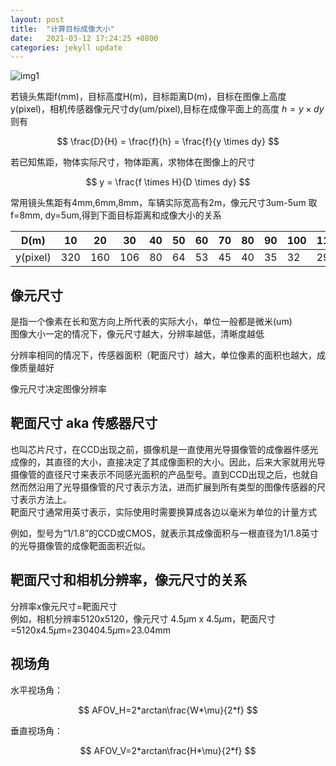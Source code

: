 ```yaml
---
layout: post
title:  "计算目标成像大小"
date:   2021-03-12 17:24:25 +0800
categories: jekyll update
---
```

<head>
    <script src="https://cdn.mathjax.org/mathjax/latest/MathJax.js?config=TeX-AMS-MML_HTMLorMML" type="text/javascript"></script>
    <script type="text/x-mathjax-config">
        MathJax.Hub.Config({
            tex2jax: {
            skipTags: ['script', 'noscript', 'style', 'textarea', 'pre'],
            inlineMath: [['$','$']]
            }
        });
    </script>
</head>

![img1]({{site.usr}}/img/0312.png)

若镜头焦距f(mm)，目标高度H(m)，目标距离D(m)，目标在图像上高度y(pixel)，相机传感器像元尺寸dy(um/pixel),目标在成像平面上的高度 $h = y \times dy$ 则有    

$$
\frac{D}{H} = \frac{f}{h} = \frac{f}{y \times dy}
$$

若已知焦距，物体实际尺寸，物体距离，求物体在图像上的尺寸  

$$
y = \frac{f \times H}{D \times dy}
$$

常用镜头焦距有4mm,6mm,8mm，车辆实际宽高有2m，像元尺寸3um-5um
取f=8mm, dy=5um,得到下面目标距离和成像大小的关系


|D(m)|10|20|30|40|50|60|70|80|90|100|110|120|130|140|150|
|-|-|-|-|-|-|-|-|-|-|-|-|-|-|-|-|
|y(pixel)|320|160|106|80|64|53|45|40|35|32|29|26|24|22|21|


## 像元尺寸

是指一个像素在长和宽方向上所代表的实际大小，单位一般都是微米(um)   
图像大小一定的情况下，像元尺寸越大，分辨率越低，清晰度越低

分辨率相同的情况下，传感器面积（靶面尺寸）越大，单位像素的面积也越大，成像质量越好   

像元尺寸决定图像分辨率

## 靶面尺寸 aka 传感器尺寸
也叫芯片尺寸，在CCD出现之前，摄像机是一直使用光导摄像管的成像器件感光成像的，其直径的大小，直接决定了其成像面积的大小。因此，后来大家就用光导摄像管的直径尺寸来表示不同感光面积的产品型号。直到CCD出现之后，也就自然而然沿用了光导摄像管的尺寸表示方法，进而扩展到所有类型的图像传感器的尺寸表示方法上。  
靶面尺寸通常用英寸表示，实际使用时需要换算成各边以毫米为单位的计量方式

例如，型号为“1/1.8”的CCD或CMOS，就表示其成像面积与一根直径为1/1.8英寸的光导摄像管的成像靶面面积近似。 

## 靶面尺寸和相机分辨率，像元尺寸的关系
分辨率x像元尺寸=靶面尺寸  
例如，相机分辨率5120x5120，像元尺寸 4.5$\mu$m x 4.5$\mu$m，靶面尺寸=5120x4.5$\mu$m=230404.5$\mu$m=23.04mm

## 视场角
水平视场角： 

$$
AFOV_H=2*arctan\frac{W*\mu}{2*f}
$$

垂直视场角：

$$
AFOV_V=2*arctan\frac{H*\mu}{2*f}
$$